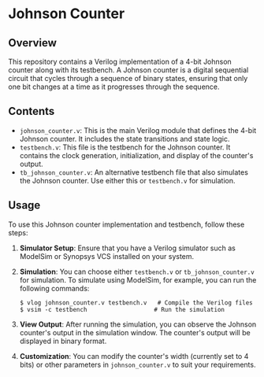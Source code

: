# Johnson Counter

## Overview

This repository contains a Verilog implementation of a 4-bit Johnson counter along with its testbench. A Johnson counter is a digital sequential circuit that cycles through a sequence of binary states, ensuring that only one bit changes at a time as it progresses through the sequence.

## Contents

- `johnson_counter.v`: This is the main Verilog module that defines the 4-bit Johnson counter. It includes the state transitions and state logic.
- `testbench.v`: This file is the testbench for the Johnson counter. It contains the clock generation, initialization, and display of the counter's output.
- `tb_johnson_counter.v`: An alternative testbench file that also simulates the Johnson counter. Use either this or `testbench.v` for simulation.

## Usage

To use this Johnson counter implementation and testbench, follow these steps:

1. **Simulator Setup**: Ensure that you have a Verilog simulator such as ModelSim or Synopsys VCS installed on your system.

2. **Simulation**: You can choose either `testbench.v` or `tb_johnson_counter.v` for simulation. To simulate using ModelSim, for example, you can run the following commands:

   ```shell
   $ vlog johnson_counter.v testbench.v   # Compile the Verilog files
   $ vsim -c testbench                   # Run the simulation
   ```

3. **View Output**: After running the simulation, you can observe the Johnson counter's output in the simulation window. The counter's output will be displayed in binary format.

4. **Customization**: You can modify the counter's width (currently set to 4 bits) or other parameters in `johnson_counter.v` to suit your requirements.
